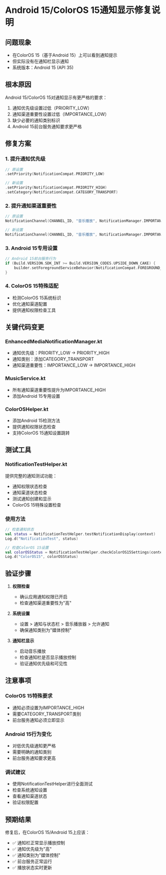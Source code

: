 # Android 15/ColorOS 15通知显示修复说明

## 问题现象
- 在ColorOS 15（基于Android 15）上可以看到通知提示
- 但实际没有在通知栏显示通知
- 系统版本：Android 15 (API 35)

## 根本原因
Android 15/ColorOS 15对通知显示有更严格的要求：
1. 通知优先级设置过低（PRIORITY_LOW）
2. 通知渠道重要性设置过低（IMPORTANCE_LOW）
3. 缺少必要的通知类别标识
4. Android 15前台服务通知要求更严格

## 修复方案

### 1. 提升通知优先级
```kotlin
// 原设置
.setPriority(NotificationCompat.PRIORITY_LOW)

// 新设置
.setPriority(NotificationCompat.PRIORITY_HIGH)
.setCategory(NotificationCompat.CATEGORY_TRANSPORT)
```

### 2. 提升通知渠道重要性
```kotlin
// 原设置
NotificationChannel(CHANNEL_ID, "音乐播放", NotificationManager.IMPORTANCE_LOW)

// 新设置
NotificationChannel(CHANNEL_ID, "音乐播放", NotificationManager.IMPORTANCE_HIGH)
```

### 3. Android 15专用设置
```kotlin
// Android 15前台服务行为
if (Build.VERSION.SDK_INT >= Build.VERSION_CODES.UPSIDE_DOWN_CAKE) {
    builder.setForegroundServiceBehavior(NotificationCompat.FOREGROUND_SERVICE_IMMEDIATE)
}
```

### 4. ColorOS 15特殊适配
- 检测ColorOS 15系统标识
- 优化通知渠道配置
- 提供通知权限检查工具

## 关键代码变更

### EnhancedMediaNotificationManager.kt
- 通知优先级：PRIORITY_LOW → PRIORITY_HIGH
- 通知类别：添加CATEGORY_TRANSPORT
- 通知渠道重要性：IMPORTANCE_LOW → IMPORTANCE_HIGH

### MusicService.kt
- 所有通知渠道重要性提升为IMPORTANCE_HIGH
- 添加Android 15专用设置

### ColorOSHelper.kt
- 添加Android 15检测方法
- 提供通知权限状态检查
- 支持ColorOS 15通知设置跳转

## 测试工具

### NotificationTestHelper.kt
提供完整的通知测试功能：
- 通知权限状态检查
- 通知渠道状态检查
- 测试通知创建和显示
- ColorOS 15特殊设置检查

### 使用方法
```kotlin
// 检查通知状态
val status = NotificationTestHelper.testNotificationDisplay(context)
Log.d("NotificationTest", status)

// 检查ColorOS 15设置
val colorOSStatus = NotificationTestHelper.checkColorOS15Settings(context)
Log.d("ColorOS15", colorOSStatus)
```

## 验证步骤

1. **权限检查**
   - 确认应用通知权限已开启
   - 检查通知渠道重要性为"高"

2. **系统设置**
   - 设置 > 通知与状态栏 > 音乐播放器 > 允许通知
   - 确保通知类别为"媒体控制"

3. **通知栏显示**
   - 启动音乐播放
   - 检查通知栏是否显示播放控制
   - 验证通知优先级和可见性

## 注意事项

### ColorOS 15特殊要求
- 通知必须设置为IMPORTANCE_HIGH
- 需要CATEGORY_TRANSPORT类别
- 前台服务通知必须立即显示

### Android 15行为变化
- 对低优先级通知更严格
- 需要明确的通知类别
- 前台服务通知要求更高

### 调试建议
- 使用NotificationTestHelper进行全面测试
- 检查系统通知设置
- 查看通知渠道状态
- 验证权限配置

## 预期结果
修复后，在ColorOS 15/Android 15上应该：
- ✅ 通知栏正常显示播放控制
- ✅ 通知优先级为"高"
- ✅ 通知类别为"媒体控制"
- ✅ 前台服务正常运行
- ✅ 播放状态实时更新